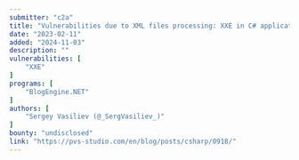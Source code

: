 ```yaml
---
submitter: "c2a"
title: "Vulnerabilities due to XML files processing: XXE in C# applications in theory and in practice"
date: "2023-02-11"
added: "2024-11-03"
description: ""
vulnerabilities: [
    "XXE"
]
programs: [
    "BlogEngine.NET"
]
authors: [
    "Sergey Vasiliev (@_SergVasiliev_)"
]
bounty: "undisclosed"
link: "https://pvs-studio.com/en/blog/posts/csharp/0918/"
---
```




